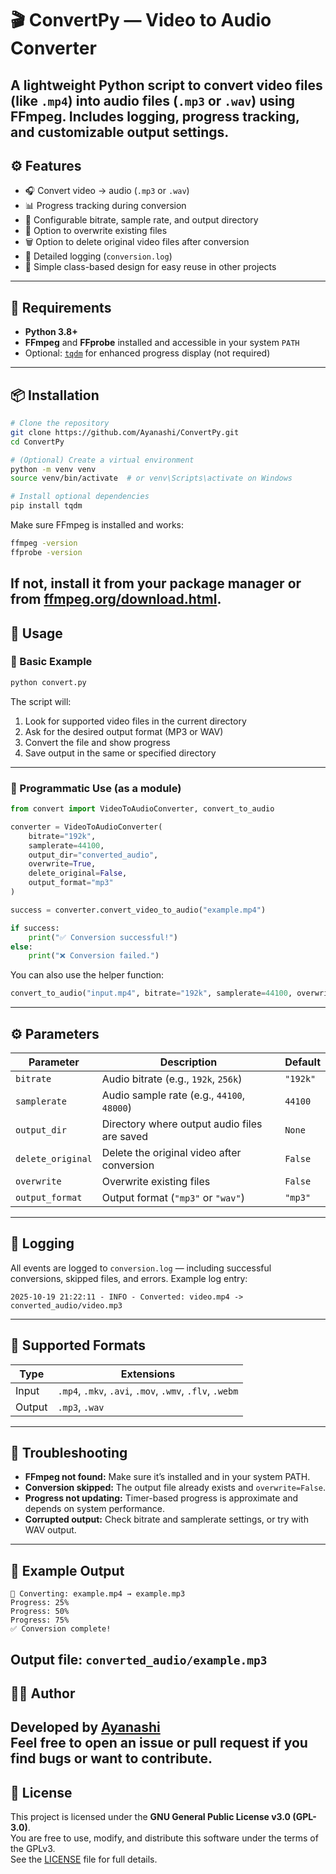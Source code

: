 # 🎬 ConvertPy — Video to Audio Converter
A lightweight Python script to convert video files (like `.mp4`) into audio files (`.mp3` or `.wav`) using **FFmpeg**. Includes logging, progress tracking, and customizable output settings.
---
## ⚙️ Features
- 🎧 Convert video → audio (`.mp3` or `.wav`)
- 📊 Progress tracking during conversion
- 🧩 Configurable bitrate, sample rate, and output directory
- 🔁 Option to overwrite existing files
- 🗑️ Option to delete original video files after conversion
- 🧾 Detailed logging (`conversion.log`)
- 🧠 Simple class-based design for easy reuse in other projects
---
## 🧰 Requirements
- **Python 3.8+**
- **FFmpeg** and **FFprobe** installed and accessible in your system `PATH`
- Optional: [`tqdm`](https://pypi.org/project/tqdm/) for enhanced progress display (not required)
---
## 📦 Installation
```bash
# Clone the repository
git clone https://github.com/Ayanashi/ConvertPy.git
cd ConvertPy

# (Optional) Create a virtual environment
python -m venv venv
source venv/bin/activate  # or venv\Scripts\activate on Windows

# Install optional dependencies
pip install tqdm
```
Make sure FFmpeg is installed and works:
```bash
ffmpeg -version
ffprobe -version
```
If not, install it from your package manager or from [ffmpeg.org/download.html](https://ffmpeg.org/download.html).
---
## 🚀 Usage
### 🔹 Basic Example
```bash
python convert.py
```
The script will:
1. Look for supported video files in the current directory  
2. Ask for the desired output format (MP3 or WAV)  
3. Convert the file and show progress  
4. Save output in the same or specified directory  
---
### 🔹 Programmatic Use (as a module)
```python
from convert import VideoToAudioConverter, convert_to_audio

converter = VideoToAudioConverter(
    bitrate="192k",
    samplerate=44100,
    output_dir="converted_audio",
    overwrite=True,
    delete_original=False,
    output_format="mp3"
)

success = converter.convert_video_to_audio("example.mp4")

if success:
    print("✅ Conversion successful!")
else:
    print("❌ Conversion failed.")
```
You can also use the helper function:
```python
convert_to_audio("input.mp4", bitrate="192k", samplerate=44100, overwrite=True)
```
---
## ⚙️ Parameters
| Parameter | Description | Default |
|------------|-------------|----------|
| `bitrate` | Audio bitrate (e.g., `192k`, `256k`) | `"192k"` |
| `samplerate` | Audio sample rate (e.g., `44100`, `48000`) | `44100` |
| `output_dir` | Directory where output audio files are saved | `None` |
| `delete_original` | Delete the original video after conversion | `False` |
| `overwrite` | Overwrite existing files | `False` |
| `output_format` | Output format (`"mp3"` or `"wav"`) | `"mp3"` |
---
## 🧾 Logging
All events are logged to `conversion.log` — including successful conversions, skipped files, and errors.
Example log entry:
```
2025-10-19 21:22:11 - INFO - Converted: video.mp4 -> converted_audio/video.mp3
```
---
## 🧩 Supported Formats
| Type | Extensions |
|------|-------------|
| Input | `.mp4`, `.mkv`, `.avi`, `.mov`, `.wmv`, `.flv`, `.webm` |
| Output | `.mp3`, `.wav` |
---
## 🐛 Troubleshooting
- **FFmpeg not found:** Make sure it’s installed and in your system PATH.  
- **Conversion skipped:** The output file already exists and `overwrite=False`.  
- **Progress not updating:** Timer-based progress is approximate and depends on system performance.  
- **Corrupted output:** Check bitrate and samplerate settings, or try with WAV output.  
---
## 🧠 Example Output
```
🎵 Converting: example.mp4 → example.mp3
Progress: 25%
Progress: 50%
Progress: 75%
✅ Conversion complete!
```
Output file: `converted_audio/example.mp3`
---
## 🧑‍💻 Author
Developed by [**Ayanashi**](https://github.com/Ayanashi)  
Feel free to open an issue or pull request if you find bugs or want to contribute.
---
## 📜 License
This project is licensed under the **GNU General Public License v3.0 (GPL-3.0)**.  
You are free to use, modify, and distribute this software under the terms of the GPLv3.  
See the [LICENSE](LICENSE) file for full details.
